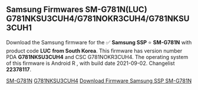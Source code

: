 <h2>Samsung Firmwares SM-G781N(LUC) G781NKSU3CUH4/G781NOKR3CUH4/G781NKSU3CUH1</h2>
Download the Samsung firmware for the ✅ <strong>Samsung SSP </strong> ⭐ <strong>SM-G781N</strong> with product code <strong>LUC</strong> <strong> from South Korea</strong>. This firmware has version number PDA <strong>G781NKSU3CUH4</strong> and CSC G781NOKR3CUH4. The operating system of this firmware is Android R , with build date 2021-09-02. Changelist <strong>22378117</strong>.


[SM-G781N](https://samfirm.shop/samsung/model/SM-G781N)
[G781NKSU3CUH4](https://samfirm.shop/samsung/pda/G781NKSU3CUH4)
[Download Firmware Samsung SSP SM-G781N](https://samfirm.shop/samsung/firmware/451259)
